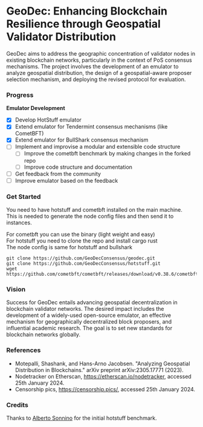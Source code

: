 # GeoDec: Enhancing Blockchain Resilience through Geospatial Validator Distribution

GeoDec aims to address the geographic concentration of validator nodes in existing blockchain networks, particularly in the context of PoS consensus mechanisms. The project involves the development of an emulator to analyze geospatial distribution, the design of a geospatial-aware proposer selection mechanism, and deploying the revised protocol for evaluation.

### Progress

**Emulator Development**
- [x] Develop HotStuff emulator
- [x] Extend emulator for Tendermint consensus mechanisms (like CometBFT)
- [x] Extend emulator for BullShark consensus mechanism
- [ ] Implement and improvise a modular and extensible code structure
    - [ ] Improve the cometbft benchmark by making changes in the forked repo
    - [ ] Improve code structure and documentation
- [ ] Get feedback from the community
- [ ] Improve emulator based on the feedback

### Get Started
You need to have hotstuff and cometbft installed on the main machine. \
This is needed to generate the node config files and then send it to instances.

For cometbft you can use the binary (light weight and easy) \
For hotstuff you need to clone the repo and install cargo rust\
The node config is same for hotstuff and bullshark

```
git clone https://github.com/GeoDecConsensus/geodec.git
git clone https://github.com/GeoDecConsensus/hotstuff.git
wget https://github.com/cometbft/cometbft/releases/download/v0.38.6/cometbft_0.38.6_linux_amd64.tar.gz
```

### Vision
Success for GeoDec entails advancing geospatial decentralization in blockchain validator networks. The desired impact includes the development of a widely-used open-source emulator, an effective mechanism for geographically decentralized block proposers, and influential academic research. The goal is to set new standards for blockchain networks globally.

### References
- Motepalli, Shashank, and Hans-Arno Jacobsen. "Analyzing Geospatial Distribution in Blockchains." arXiv preprint arXiv:2305.17771 (2023).
- Nodetracker on Etherscan, https://etherscan.io/nodetracker, accessed 25th January 2024.
- Censorship pics, https://censorship.pics/, accessed 25th January 2024.

### Credits
Thanks to [Alberto Sonnino](https://github.com/asonnino) for the initial hotstuff benchmark.
